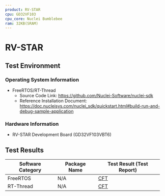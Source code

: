 ```yaml
---
product: RV-STAR
cpu: GD32VF103
cpu_core: Nuclei Bumblebee
ram: 32KB(SRAM)
---
```


# RV-STAR

## Test Environment

### Operating System Information

- FreeRTOS/RT-Thread
    - Source Code Link: https://github.com/Nuclei-Software/nuclei-sdk
    - Reference Installation Document: https://doc.nucleisys.com/nuclei_sdk/quickstart.html#build-run-and-debug-sample-application

### Hardware Information

- RV-STAR Development Board (GD32VF103VBT6)

## Test Results

| Software Category | Package Name | Test Result (Test Report) |
|-------------------|--------------|---------------------------|
| FreeRTOS          | N/A          | [CFT][FreeRTOS]           |
| RT-Thread         | N/A          | [CFT][RT-Thread]          |

[FreeRTOS]: ./FreeRTOS/README.md
[RT-Thread]: ./RT-Thread/README.md
